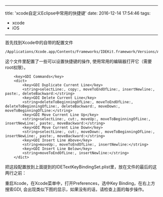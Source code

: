 
---
title: 'xcode自定义Eclipse中常用的快捷键'
date: 2016-12-14 17:54:46
tags:
- xcode
- iOS
---



首先找到Xcode中的自带的配置文件

```
/Applications/Xcode.app/Contents/Frameworks/IDEKit.framework/Versions/A/Resources/IDETextKeyBindingSet.plist
```
这个文件里配置了一些可以设置快捷键的操作, 使用常用的编辑器打开它（需要root权限）。

```
	<key>GDI Commands</key>
	<dict>
		<key>GDI Duplicate Current Line</key>
		<string>selectLine:, copy:, moveToEndOfLine:, insertNewline:, paste:, deleteBackward:</string>
		<key>GDI Delete Current Line</key>
		<string>deleteToBeginningOfLine:, moveToEndOfLine:, deleteToBeginningOfLine:, deleteBackward:, moveDown:, moveToBeginningOfLine:</string>
		<key>GDI Move Current Line Up</key>
		<string>selectLine:, cut:, moveUp:, moveToBeginningOfLine:, insertNewLine:, paste:, moveBackward:</string>
		<key>GDI Move Current Line Down</key>
		<string>selectLine:, cut:, moveDown:, moveToBeginningOfLine:, insertNewLine:, paste:, moveBackward:</string>
		<key>GDI Insert Line Above</key>
		<string>moveUp:, moveToEndOfLine:, insertNewline:</string>
		<key>GDI Insert Line Below</key>
		<string>moveToEndOfLine:, insertNewline:</string>
	</dict>
```
<!-- more -->
把这段配置放到上面提到的IDETextKeyBindingSet.plist里，放在文件的最后的这两行之前：
</dict>
</plist>

重启Xcode，在Xcode菜单中，打开Preferences，选中Key Binding，在右上方搜索GDI, 会出现类似下图的显示，如果没有的话，请检查上面的每步操作。

